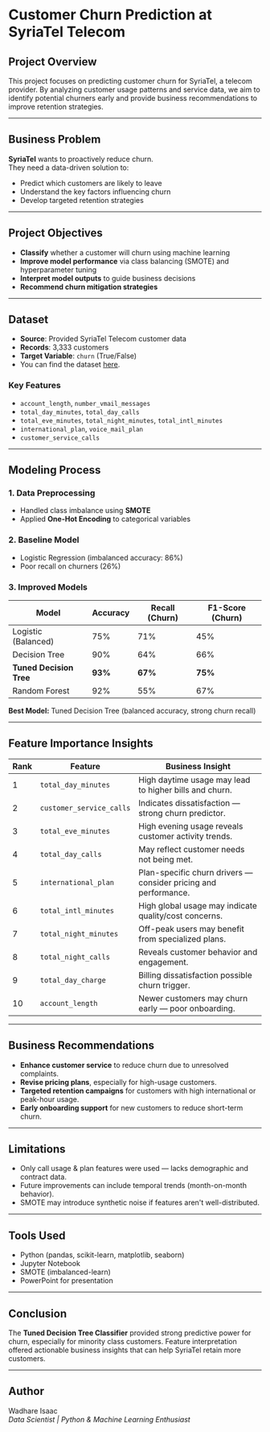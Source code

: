 # Customer Churn Prediction at SyriaTel Telecom

## Project Overview

This project focuses on predicting customer churn for SyriaTel, a telecom provider. By analyzing customer usage patterns and service data, we aim to identify potential churners early and provide business recommendations to improve retention strategies.

---

## Business Problem

**SyriaTel** wants to proactively reduce churn.  
They need a data-driven solution to:

- Predict which customers are likely to leave
- Understand the key factors influencing churn
- Develop targeted retention strategies

---

## Project Objectives

- **Classify** whether a customer will churn using machine learning
- **Improve model performance** via class balancing (SMOTE) and hyperparameter tuning
- **Interpret model outputs** to guide business decisions
- **Recommend churn mitigation strategies**

---

## Dataset

- **Source**: Provided SyriaTel Telecom customer data
- **Records**: 3,333 customers
- **Target Variable**: `churn` (True/False)
- You can find the dataset [here](https://www.kaggle.com/datasets/becksddf/churn-in-telecoms-dataset).


### Key Features
- `account_length`, `number_vmail_messages`
- `total_day_minutes`, `total_day_calls`
- `total_eve_minutes`, `total_night_minutes`, `total_intl_minutes`
- `international_plan`, `voice_mail_plan`
- `customer_service_calls`

---

## Modeling Process

### 1. **Data Preprocessing**
- Handled class imbalance using **SMOTE**
- Applied **One-Hot Encoding** to categorical variables

### 2. **Baseline Model**
- Logistic Regression (imbalanced accuracy: 86%)
- Poor recall on churners (26%)

### 3. **Improved Models**
| Model                | Accuracy | Recall (Churn) | F1-Score (Churn) |
|---------------------|----------|----------------|------------------|
| Logistic (Balanced) | 75%      | 71%            | 45%              |
| Decision Tree        | 90%      | 64%            | 66%              |
| **Tuned Decision Tree** | **93%**  | **67%**          | **75%**            |
| Random Forest        | 92%      | 55%            | 67%              |

**Best Model:** Tuned Decision Tree (balanced accuracy, strong churn recall)

---

## Feature Importance Insights

| Rank | Feature                | Business Insight                                                                 |
|------|------------------------|----------------------------------------------------------------------------------|
| 1    | `total_day_minutes`    | High daytime usage may lead to higher bills and churn.                          |
| 2    | `customer_service_calls` | Indicates dissatisfaction — strong churn predictor.                              |
| 3    | `total_eve_minutes`    | High evening usage reveals customer activity trends.                            |
| 4    | `total_day_calls`      | May reflect customer needs not being met.                                       |
| 5    | `international_plan`   | Plan-specific churn drivers — consider pricing and performance.                 |
| 6    | `total_intl_minutes`   | High global usage may indicate quality/cost concerns.                           |
| 7    | `total_night_minutes`  | Off-peak users may benefit from specialized plans.                              |
| 8    | `total_night_calls`    | Reveals customer behavior and engagement.                                       |
| 9    | `total_day_charge`     | Billing dissatisfaction possible churn trigger.                                 |
| 10   | `account_length`       | Newer customers may churn early — poor onboarding.                              |

---

## Business Recommendations

- **Enhance customer service** to reduce churn due to unresolved complaints.
- **Revise pricing plans**, especially for high-usage customers.
- **Targeted retention campaigns** for customers with high international or peak-hour usage.
- **Early onboarding support** for new customers to reduce short-term churn.

---

## Limitations

- Only call usage & plan features were used — lacks demographic and contract data.
- Future improvements can include temporal trends (month-on-month behavior).
- SMOTE may introduce synthetic noise if features aren't well-distributed.

---

## Tools Used

- Python (pandas, scikit-learn, matplotlib, seaborn)
- Jupyter Notebook
- SMOTE (imbalanced-learn)
- PowerPoint for presentation

---

## Conclusion

The **Tuned Decision Tree Classifier** provided strong predictive power for churn, especially for minority class customers. Feature interpretation offered actionable business insights that can help SyriaTel retain more customers.

---

## Author

Wadhare Isaac  
_Data Scientist | Python & Machine Learning Enthusiast_

